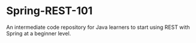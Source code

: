 # Spring-REST-101
An intermediate code repository for Java learners to start using REST with Spring at a beginner level. 
